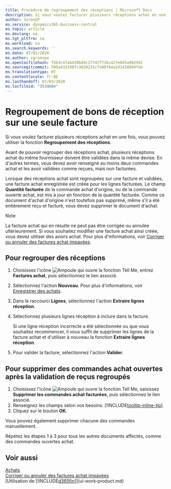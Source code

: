 ```yaml
---
title: Procédure de regroupement des réceptions | Microsoft Docs
description: Si vous voulez facturer plusieurs réceptions achat en une fois, vous pouvez utiliser la fonction Regroupement des réceptions.
author: SorenGP
ms.service: dynamics365-business-central
ms.topic: article
ms.devlang: na
ms.tgt_pltfrm: na
ms.workload: na
ms.search.keywords: ''
ms.date: 07/02/2020
ms.author: sgroespe
ms.openlocfilehash: f5b3c47ab430b89c2f747f73bc427e045a902992
ms.sourcegitcommit: 506a433298fc3629231cfa98f64a2d1428094fde
ms.translationtype: HT
ms.contentlocale: fr-BE
ms.lasthandoff: 07/03/2020
ms.locfileid: "3534684"
---
```

# <a name="combine-receipts-on-a-single-invoice"></a>Regroupement de bons de réception sur une seule facture

Si vous voulez facturer plusieurs réceptions achat en une fois, vous pouvez utiliser la fonction **Regroupement des réceptions**.  

Avant de pouvoir regrouper des réceptions achat, plusieurs réceptions achat du même fournisseur doivent être validées dans la même devise. En d'autres termes, vous devez avoir renseigné au moins deux commandes achat et les avoir validées comme reçues, mais non facturées.  

Lorsque des réceptions achat sont regroupées sur une facture et validées, une facture achat enregistrée est créée pour les lignes facturées. Le champ **Quantité facturée** de la commande achat d'origine, ou de la commande ouverte achat, est mis à jour en fonction de la quantité facturée. Comme ce document d'achat d'origine n'est toutefois pas supprimé, même s'il a été entièrement reçu et facturé, vous devez supprimer le document d'achat.  

> [!NOTE]
> La facture achat qui en résulte ne peut pas être corrigée ou annulée ultérieurement. Si vous souhaitez modifier une facture achat ainsi créée, vous devez utiliser des avoirs achat. Pour plus d'informations, voir [Corriger ou annuler des factures achat impayées](purchasing-how-correct-cancel-unpaid-purchase-invoices.md).

## <a name="to-combine-receipts"></a>Pour regrouper des réceptions

1. Choisissez l'icône ![Ampoule qui ouvre la fonction Tell Me](media/ui-search/search_small.png "Dites-moi ce que vous voulez faire"), entrez **Factures achat**, puis sélectionnez le lien associé.  
2. Sélectionnez l'action **Nouveau**. Pour plus d'informations, voir [Enregistrer des achats](purchasing-how-record-purchases.md).  
3. Dans le raccourci **Lignes**, sélectionnez l'action **Extraire lignes réception**.  
4. Sélectionnez plusieurs lignes réception à inclure dans la facture.  

    Si une ligne réception incorrecte a été sélectionnée ou que vous souhaitez recommencer, il vous suffit de supprimer les lignes de la facture achat et d'utiliser à nouveau la fonction **Extraire lignes réception**.  
5. Pour valider la facture, sélectionnez l'action **Valider**.  

## <a name="to-remove-open-purchase-orders-after-combined-receipt-posting"></a>Pour supprimer des commandes achat ouvertes après la validation de reçus regroupés

1. Choisissez l'icône ![Ampoule qui ouvre la fonction Tell Me](media/ui-search/search_small.png "Dites-moi ce que vous voulez faire"), saisissez **Supprimer les commandes achat facturées**, puis sélectionnez le lien associé.  
2. Renseignez les champs selon vos besoins. [!INCLUDE[tooltip-inline-tip](includes/tooltip-inline-tip_md.md)].
3. Cliquez sur le bouton **OK**.  

Vous pouvez également supprimer chacune des commandes manuellement.

Répétez les étapes 1 à 3 pour tous les autres documents affectés, comme des commandes ouvertes achat.

## <a name="see-also"></a>Voir aussi

[Achats](purchasing-manage-purchasing.md)  
[Corriger ou annuler des factures achat impayées](purchasing-how-correct-cancel-unpaid-purchase-invoices.md)  
[Utilisation de [!INCLUDE[d365fin](includes/d365fin_md.md)]](ui-work-product.md)  
